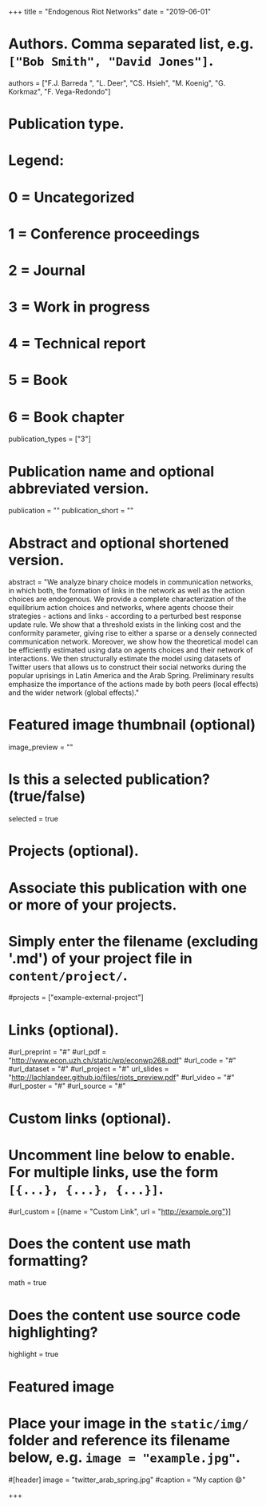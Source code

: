 +++
title = "Endogenous Riot Networks"
date = "2019-06-01"

# Authors. Comma separated list, e.g. `["Bob Smith", "David Jones"]`.
authors = ["F.J. Barreda ", "L. Deer",  "CS. Hsieh",  "M. Koenig", "G. Korkmaz", "F. Vega-Redondo"]

# Publication type.
# Legend:
# 0 = Uncategorized
# 1 = Conference proceedings
# 2 = Journal
# 3 = Work in progress
# 4 = Technical report
# 5 = Book
# 6 = Book chapter
publication_types = ["3"]

# Publication name and optional abbreviated version.
publication = ""
publication_short = ""

# Abstract and optional shortened version.
abstract = "We analyze binary choice models in communication networks, in which both, the formation of links in the network as well as the action choices are endogenous. We provide a complete characterization of  the equilibrium action choices and networks, where agents choose their strategies - actions and links - according to a perturbed best response update rule. We show that a threshold exists in the linking cost and the conformity parameter, giving rise to either a sparse or a densely connected communication network. Moreover, we show how the theoretical model can be efficiently estimated using data on agents choices and their network of interactions. We then structurally estimate the model using datasets of Twitter users that allows us to construct their social networks during the popular uprisings in Latin America and the Arab Spring. Preliminary results emphasize the importance of the actions made by both peers (local effects) and the wider network (global effects)."

# Featured image thumbnail (optional)
image_preview = ""

# Is this a selected publication? (true/false)
selected = true

# Projects (optional).
#   Associate this publication with one or more of your projects.
#   Simply enter the filename (excluding '.md') of your project file in `content/project/`.
#projects = ["example-external-project"]

# Links (optional).
#url_preprint = "#"
#url_pdf = "http://www.econ.uzh.ch/static/wp/econwp268.pdf"
#url_code = "#"
#url_dataset = "#"
#url_project = "#"
url_slides = "http://lachlandeer.github.io/files/riots_preview.pdf"
#url_video = "#"
#url_poster = "#"
#url_source = "#"

# Custom links (optional).
#   Uncomment line below to enable. For multiple links, use the form `[{...}, {...}, {...}]`.
#url_custom = [{name = "Custom Link", url = "http://example.org"}]

# Does the content use math formatting?
math = true

# Does the content use source code highlighting?
highlight = true

# Featured image
# Place your image in the `static/img/` folder and reference its filename below, e.g. `image = "example.jpg"`.
#[header]
image = "twitter_arab_spring.jpg"
#caption = "My caption :smile:"

+++
